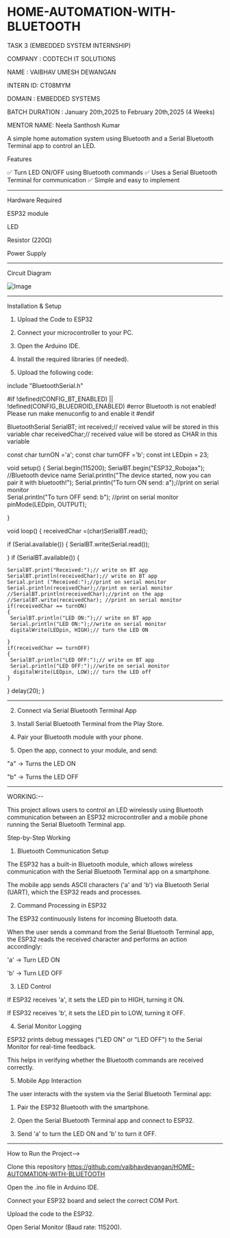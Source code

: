 # HOME-AUTOMATION-WITH-BLUETOOTH
TASK 3 (EMBEDDED SYSTEM INTERNSHIP)

COMPANY  : CODTECH IT SOLUTIONS

NAME     : VAIBHAV UMESH DEWANGAN

INTERN ID: CT08MYM

DOMAIN   : EMBEDDED SYSTEMS

BATCH DURATION : January 20th,2025 to February 20th,2025 (4 Weeks)

MENTOR NAME: Neela Santhosh Kumar


A simple home automation system using Bluetooth and a Serial Bluetooth Terminal app to control an LED.

Features

✅ Turn LED ON/OFF using Bluetooth commands
✅ Uses a Serial Bluetooth Terminal for communication
✅ Simple and easy to implement


---

Hardware Required

ESP32 module

LED

Resistor (220Ω)

Power Supply



---

Circuit Diagram

![Image](https://github.com/user-attachments/assets/e18cc466-133b-40c4-b52d-ae987a8916a5)

---

Installation & Setup

1. Upload the Code to ESP32

1. Connect your microcontroller to your PC.


2. Open the Arduino IDE.


3. Install the required libraries (if needed).


4. Upload the following code:


include "BluetoothSerial.h"

#if !defined(CONFIG_BT_ENABLED) || !defined(CONFIG_BLUEDROID_ENABLED)
#error Bluetooth is not enabled! Please run make menuconfig to and enable it
#endif

BluetoothSerial SerialBT;
int received;// received value will be stored in this variable
char receivedChar;// received value will be stored as CHAR in this variable

const char turnON ='a';
const char turnOFF ='b';
const int LEDpin = 23;

void setup() {
  Serial.begin(115200);
  SerialBT.begin("ESP32_Robojax"); //Bluetooth device name
  Serial.println("The device started, now you can pair it with bluetooth!");
  Serial.println("To turn ON send: a");//print on serial monitor  
  Serial.println("To turn OFF send: b"); //print on serial monitor 
  pinMode(LEDpin, OUTPUT);
 
}

void loop() {
    receivedChar =(char)SerialBT.read();

  if (Serial.available()) {
    SerialBT.write(Serial.read());
  
  }
  if (SerialBT.available()) {
    
    SerialBT.print("Received:");// write on BT app
    SerialBT.println(receivedChar);// write on BT app      
    Serial.print ("Received:");//print on serial monitor
    Serial.println(receivedChar);//print on serial monitor    
    //SerialBT.println(receivedChar);//print on the app    
    //SerialBT.write(receivedChar); //print on serial monitor
    if(receivedChar == turnON)
    {
     SerialBT.println("LED ON:");// write on BT app
     Serial.println("LED ON:");//write on serial monitor
     digitalWrite(LEDpin, HIGH);// turn the LED ON
       
    }
    if(receivedChar == turnOFF)
    {
     SerialBT.println("LED OFF:");// write on BT app
     Serial.println("LED OFF:");//write on serial monitor
      digitalWrite(LEDpin, LOW);// turn the LED off 
    }    
     
  

  }
  delay(20);
}


---

2. Connect via Serial Bluetooth Terminal App

1. Install Serial Bluetooth Terminal from the Play Store.


2. Pair your Bluetooth module with your phone.


3. Open the app, connect to your module, and send:

"a" → Turns the LED ON

"b" → Turns the LED OFF


---


WORKING:--


This project allows users to control an LED wirelessly using Bluetooth communication between an ESP32 microcontroller and a mobile phone running the Serial Bluetooth Terminal app.

Step-by-Step Working

1. Bluetooth Communication Setup

The ESP32 has a built-in Bluetooth module, which allows wireless communication with the Serial Bluetooth Terminal app on a smartphone.

The mobile app sends ASCII characters ('a' and 'b') via Bluetooth Serial (UART), which the ESP32 reads and processes.


2. Command Processing in ESP32

The ESP32 continuously listens for incoming Bluetooth data.

When the user sends a command from the Serial Bluetooth Terminal app, the ESP32 reads the received character and performs an action accordingly:

'a' → Turn LED ON

'b' → Turn LED OFF



3. LED Control

If ESP32 receives 'a', it sets the LED pin to HIGH, turning it ON.

If ESP32 receives 'b', it sets the LED pin to LOW, turning it OFF.


4. Serial Monitor Logging

ESP32 prints debug messages ("LED ON" or "LED OFF") to the Serial Monitor for real-time feedback.

This helps in verifying whether the Bluetooth commands are received correctly.


5. Mobile App Interaction

The user interacts with the system via the Serial Bluetooth Terminal app:

  1. Pair the ESP32 Bluetooth with the smartphone.

  2. Open the Serial Bluetooth Terminal app and connect to ESP32.

  3. Send 'a' to turn the LED ON and 'b' to turn it OFF.


-------------------------------------------------

How to Run the Project-->

Clone this repository
https://github.com/vaibhavdevangan/HOME-AUTOMATION-WITH-BLUETOOTH

Open the .ino file in Arduino IDE.

Connect your ESP32 board and select the correct COM Port.

Upload the code to the ESP32.

Open Serial Monitor (Baud rate: 115200).

